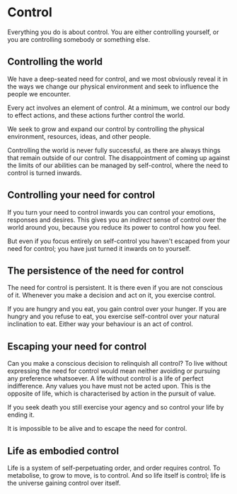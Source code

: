# Control
Everything you do is about control. You are either controlling yourself, or you are controlling somebody or something else. 

## Controlling the world
We have a deep-seated need for control, and we most obviously reveal it in the ways we change our physical environment and seek to influence the people we encounter.

Every act involves an element of control. At a minimum, we control our body to effect actions, and these actions further control the world.

We seek to grow and expand our control by controlling the physical environment, resources, ideas, and other people. 

Controlling the world is never fully successful, as there are always things that remain outside of our control. The disappointment of coming up against the limits of our abilities can be managed by self-control, where the need to control is turned inwards.

## Controlling your need for control
If you turn your need to control inwards you can control your emotions, responses and desires. This gives you an _indirect_ sense of control over the world around you, because you reduce its power to control how you feel. 

But even if you focus entirely on self-control you haven't escaped from your need for control; you have just turned it inwards on to yourself.

## The persistence of the need for control
The need for control is persistent. It is there even if you are not conscious of it. Whenever you make a decision and act on it, you exercise control.

If you are hungry and you eat, you gain control over your hunger. If you are hungry and you refuse to eat, you exercise self-control over your natural inclination to eat. Either way your behaviour is an act of control.

## Escaping your need for control
Can you make a conscious decision to relinquish all control? To live without expressing the need for control would mean neither avoiding or pursuing any preference whatsoever. A life without control is a life of perfect indifference. Any values you have must not be acted upon. This is the opposite of life, which is characterised by action in the pursuit of value. 

If you seek death you still exercise your agency and so control your life by ending it.

It is impossible to be alive and to escape the need for control.

## Life as embodied control
Life is a system of self-perpetuating order, and order requires control. To metabolise, to grow to move, is to control. And so life itself is control; life is the universe gaining control over itself.
